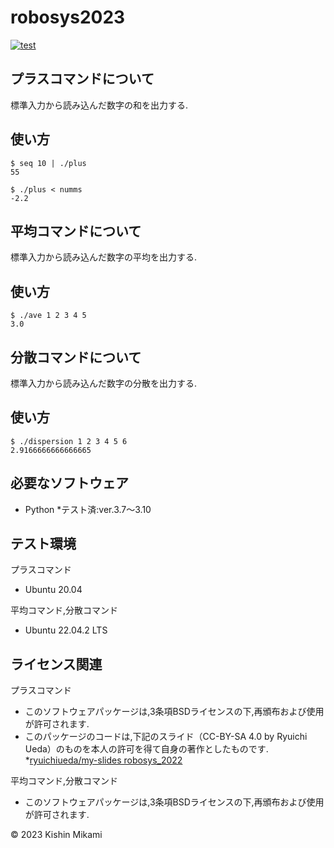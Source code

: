 # robosys2023
[![test](https://github.com/kishinmikami/robosys_2023/actions/workflows/test.yml/badge.svg)](https://github.com/kishinmikami/robosys_2023/actions/workflows/test.yml)


## プラスコマンドについて
標準入力から読み込んだ数字の和を出力する.

## 使い方

```
$ seq 10 | ./plus
55

$ ./plus < numms
-2.2
```


## 平均コマンドについて
標準入力から読み込んだ数字の平均を出力する.

## 使い方

```
$ ./ave 1 2 3 4 5
3.0
```

## 分散コマンドについて
標準入力から読み込んだ数字の分散を出力する.

## 使い方

```
$ ./dispersion 1 2 3 4 5 6
2.9166666666666665
```

## 必要なソフトウェア
* Python
  *テスト済:ver.3.7～3.10

## テスト環境
プラスコマンド
* Ubuntu 20.04

平均コマンド,分散コマンド
* Ubuntu 22.04.2 LTS

## ライセンス関連
プラスコマンド
* このソフトウェアパッケージは,3条項BSDライセンスの下,再頒布および使用が許可されます.
* このパッケージのコードは,下記のスライド（CC-BY-SA 4.0 by Ryuichi Ueda）のものを本人の許可を得て自身の著作としたものです.
        *[ryuichiueda/my-slides robosys_2022](https://github.com/ryuichiueda/my_slides/tree/master/robosys_2022)

平均コマンド,分散コマンド
* このソフトウェアパッケージは,3条項BSDライセンスの下,再頒布および使用が許可されます.


© 2023 Kishin Mikami
